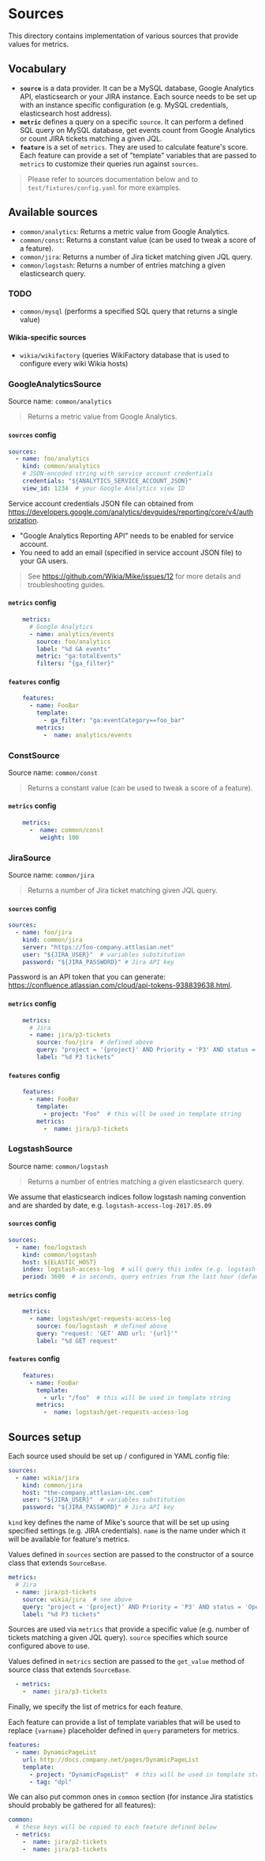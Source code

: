 Sources
=======

This directory contains implementation of various sources that provide values for metrics.

## Vocabulary

* **`source`** is a data provider. It can be a MySQL database, Google Analytics API, elasticsearch or your JIRA instance. Each source needs to be set up with an instance specific configuration (e.g. MySQL credentials, elasticsearch host address).
* **`metric`** defines a query on a specific `source`. It can perform a defined SQL query on MySQL database, get events count from Google Analytics or count JIRA tickets matching a given JQL.
* **`feature`** is a set of `metrics`. They are used to calculate feature's score. Each feature can provide a set of "template" variables that are passed to `metrics` to customize their queries run against `sources`.

> Please refer to sources documentation below and to `test/fixtures/config.yaml` for more examples.

## Available sources

* `common/analytics`: Returns a metric value from Google Analytics.
* `common/const`: Returns a constant value (can be used to tweak a score of a feature).
* `common/jira`: Returns a number of Jira ticket matching given JQL query.
* `common/logstash`: Returns a number of entries matching a given elasticsearch query.

### TODO

* `common/mysql` (performs a specified SQL query that returns a single value)

#### Wikia-specific sources

* `wikia/wikifactory` (queries WikiFactory database that is used to configure every wiki Wikia hosts)

### GoogleAnalyticsSource

Source name: `common/analytics`

> Returns a metric value from Google Analytics.

#### `sources` config

```yaml
sources:
  - name: foo/analytics
    kind: common/analytics
    # JSON-encoded string with service account credentials
    credentials: "${ANALYTICS_SERVICE_ACCOUNT_JSON}"
    view_id: 1234  # your Google Analytics view ID
```

Service account credentials JSON file can obtained from
https://developers.google.com/analytics/devguides/reporting/core/v4/authorization.

* "Google Analytics Reporting API" needs to be enabled for service account.
* You need to add an email (specified in service account JSON file) to your GA users.

> See https://github.com/Wikia/Mike/issues/12 for more details and troubleshooting guides.

#### `metrics` config

```yaml
    metrics:
      # Google Analytics
      - name: analytics/events
        source: foo/analytics
        label: "%d GA events"
        metric: "ga:totalEvents"
        filters: "{ga_filter}"
```

#### `features` config

```yaml
    features:
      - name: FooBar
        template:
          - ga_filter: "ga:eventCategory==foo_bar"
        metrics:
          -  name: analytics/events
```

### ConstSource

Source name: `common/const`

> Returns a constant value (can be used to tweak a score of a feature).

#### `metrics` config

```yaml
    metrics:
      -  name: common/const
         weight: 100
```

### JiraSource

Source name: `common/jira`

> Returns a number of Jira ticket matching given JQL query.

#### `sources` config

```yaml
sources:
  - name: foo/jira
    kind: common/jira
    server: "https://foo-company.attlasian.net"
    user: "${JIRA_USER}"  # variables substitution
    password: "${JIRA_PASSWORD}" # Jira API key
```

Password is an API token that you can generate:
https://confluence.atlassian.com/cloud/api-tokens-938839638.html.

#### `metrics` config

```yaml
    metrics:
      # Jira
      - name: jira/p3-tickets
        source: foo/jira  # defined above
        query: "project = '{project}' AND Priority = 'P3' AND status = 'Open'"
        label: "%d P3 tickets"
```

#### `features` config

```yaml
    features:
      - name: FooBar
        template:
          - project: "Foo"  # this will be used in template string
        metrics:
          -  name: jira/p3-tickets
```

### LogstashSource

Source name: `common/logstash`

> Returns a number of entries matching a given elasticsearch query.

We assume that elasticsearch indices follow logstash naming convention
and are sharded by date, e.g. `logstash-access-log-2017.05.09`

#### `sources` config

```yaml
sources:
  - name: foo/logstash
    kind: common/logstash
    host: ${ELASTIC_HOST}
    index: logstash-access-log  # will query this index (e.g. logstash-access-log)
    period: 3600  # in seconds, query entries from the last hour (defaults to 86400 s)
```

#### `metrics` config

```yaml
    metrics:
      - name: logstash/get-requests-access-log
        source: foo/logstash  # defined above
        query: "request: 'GET' AND url: '{url}'"
        label: "%d GET request"
```

#### `features` config

```yaml
    features:
      - name: FooBar
        template:
          - url: "/foo"  # this will be used in template string
        metrics:
          -  name: logstash/get-requests-access-log
```

## Sources setup

Each source used should be set up / configured in YAML config file:

```yaml
sources:
  - name: wikia/jira
    kind: common/jira
    host: "the-company.attlasian-inc.com"
    user: "${JIRA_USER}"  # variables substitution
    password: "${JIRA_PASSWORD}" # Jira API key
```

`kind` key defines the name of Mike's source that will be set up using specified settings (e.g. JIRA credentials).
`name` is the name under which it will be available for feature's metrics.

Values defined in `sources` section are passed to the constructor of a source class that extends `SourceBase`.

```yaml
metrics:
  # Jira
  - name: jira/p3-tickets
    source: wikia/jira  # see above
    query: "project = '{project}' AND Priority = 'P3' AND status = 'Open'"  # you can use template strings
    label: "%d P3 tickets"
```

Sources are used via `metrics` that provide a specific value (e.g. number of tickets matching a given JQL query).
`source` specifies which source configured above to use.

Values defined in `metrics` section are passed to the `get_value` method of source class that extends `SourceBase`.

```yaml
  - metrics:
    -  name: jira/p3-tickets
```

Finally, we specify the list of metrics for each feature.

Each feature can provide a list of template variables that will be used to replace `{varname}` placeholder defined in `query` parameters for metrics.

```yaml
features:
  - name: DynamicPageList
    url: http://docs.company.net/pages/DynamicPageList
    template:
      - project: "DynamicPageList"  # this will be used in template string
      - tag: "dpl"
```

We can also put common ones in `common` section (for instance Jira statistics should probably be gathered for all features):

```yaml
common:
  # these keys will be copied to each feature defined below
  - metrics:
    -  name: jira/p2-tickets
    -  name: jira/p3-tickets
```
